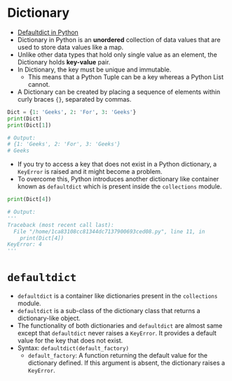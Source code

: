 # Dictionary

- [Defaultdict in Python](https://www.geeksforgeeks.org/defaultdict-in-python/?ref=lbp)
- Dictionary in Python is an **unordered** collection of data values that are used to store data values like a map.
- Unlike other data types that hold only single value as an element, the Dictionary holds **key-value** pair.
- In Dictionary, the key must be unique and immutable.
    - This means that a Python Tuple can be a key whereas a Python List cannot.
- A Dictionary can be created by placing a sequence of elements within curly braces `{}`, separated by commas.

```py
Dict = {1: 'Geeks', 2: 'For', 3: 'Geeks'} 
print(Dict)
print(Dict[1])

# Output:
# {1: 'Geeks', 2: 'For', 3: 'Geeks'}
# Geeks
```

- If you try to access a key that does not exist in a Python dictionary, a `KeyError` is raised and it might become a problem.
- To overcome this, Python introduces another dictionary like container known as `defaultdict` which is present inside the `collections` module.

```py
print(Dict[4])

# Output:
'''
Traceback (most recent call last):
  File "/home/1ca83108cc81344dc7137900693ced08.py", line 11, in 
    print(Dict[4])
KeyError: 4
'''
```

# `defaultdict`

- `defaultdict` is a container like dictionaries present in the `collections` module.
- `defaultdict` is a sub-class of the dictionary class that returns a dictionary-like object.
- The functionality of both dictionaries and `defaultdict` are almost same except that `defaultdict` never raises a `KeyError`. It provides a default value for the key that does not exist.
- Syntax: `defaultdict(default_factory)`
    - `default_factory`: A function returning the default value for the dictionary defined. If this argument is absent, the dictionary raises a `KeyError`.